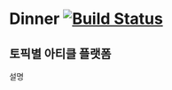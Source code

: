 # Dinner [![Build Status](https://travis-ci.org/scene-cho/dinner.svg?branch=master)](https://travis-ci.org/scene-cho/dinner)
## 토픽별 아티클 플랫폼

설명